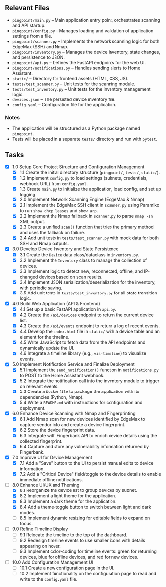 ## Relevant Files

- `pingpoint/main.py` – Main application entry point, orchestrates scanning and API startup.
- `pingpoint/config.py` – Manages loading and validation of application settings from a file.
- `pingpoint/scanner.py` – Implements the network scanning logic for both EdgeMax (SSH) and Nmap.
- `pingpoint/inventory.py` – Manages the device inventory, state changes, and persistence to JSON.
- `pingpoint/api.py` – Defines the FastAPI endpoints for the web UI.
- `pingpoint/notifications.py` – Handles sending alerts to Home Assistant.
- `static/` – Directory for frontend assets (HTML, CSS, JS).
- `tests/test_scanner.py` – Unit tests for the scanning module.
- `tests/test_inventory.py` – Unit tests for the inventory management logic.
- `devices.json` – The persisted device inventory file.
- `config.yaml` – Configuration file for the application.

### Notes

- The application will be structured as a Python package named `pingpoint`.
- Tests will be placed in a separate `tests/` directory and run with `pytest`.

## Tasks

- [x] 1.0 Setup Core Project Structure and Configuration Management
  - [x] 1.1 Create the initial directory structure (`pingpoint/`, `tests/`, `static/`).
  - [x] 1.2 Implement `config.py` to load settings (subnets, credentials, webhook URL) from `config.yaml`.
  - [x] 1.3 Create `main.py` to initialize the application, load config, and set up logging.
  - [x] 2.0 Implement Network Scanning Engine (EdgeMax & Nmap)
  - [x] 2.1 Implement the EdgeMax SSH client in `scanner.py` using Paramiko to run `show dhcp leases` and `show arp`.
  - [x] 2.2 Implement the Nmap fallback in `scanner.py` to parse `nmap -sn` XML output.
  - [x] 2.3 Create a unified `scan()` function that tries the primary method and uses the fallback on failure.
  - [x] 2.4 Add unit tests in `tests/test_scanner.py` with mock data for both SSH and Nmap outputs.
- [x] 3.0 Develop Device Inventory and State Persistence
  - [x] 3.1 Create the `Device` data class/dataclass in `inventory.py`.
  - [x] 3.2 Implement the `Inventory` class to manage the collection of devices.
  - [x] 3.3 Implement logic to detect new, reconnected, offline, and IP-changed devices based on scan results.
  - [x] 3.4 Implement JSON serialization/deserialization for the inventory, with periodic saving.
  - [x] 3.5 Add unit tests in `tests/test_inventory.py` for all state transition logic.
- [x] 4.0 Build Web Application (API & Frontend)
  - [x] 4.1 Set up a basic FastAPI application in `api.py`.
  - [x] 4.2 Create the `/api/devices` endpoint to return the current device list.
  - [x] 4.3 Create the `/api/events` endpoint to return a log of recent events.
  - [x] 4.4 Develop the `index.html` file in `static/` with a device table and an element for the timeline.
  - [x] 4.5 Write JavaScript to fetch data from the API endpoints and dynamically update the UI.
  - [x] 4.6 Integrate a timeline library (e.g., `vis-timeline`) to visualize events.
- [x] 5.0 Implement Notification Service and Finalize Deployment
  - [x] 5.1 Implement the `send_notification()` function in `notifications.py` to POST to the Home Assistant webhook.
  - [x] 5.2 Integrate the notification call into the inventory module to trigger on relevant events.
  - [x] 5.3 Create a `Dockerfile` to package the application with its dependencies (Python, Nmap).
  - [x] 5.4 Write a `README.md` with instructions for configuration and deployment.
- [x] 6.0 Enhance Device Scanning with Nmap and Fingerprinting
  - [x] 6.1 Add Nmap scan for new devices identified by EdgeMax to capture vendor info and create a device fingerprint.
  - [x] 6.2 Store the device fingerprint data.
  - [x] 6.3 Integrate with Fingerbank API to enrich device details using the collected fingerprint.
  - [x] 6.4 Capture and store any vulnerability information returned by Fingerbank.
- [x] 7.0 Improve UI for Device Management
  - [x] 7.1 Add a "Save" button to the UI to persist manual edits to device information.
  - [x] 7.2 Add a "Critical Device" field/toggle to the device details to enable immediate offline notifications.
- [ ] 8.0 Enhance UI/UX and Theming
  - [x] 8.1 Reorganize the device list to group devices by subnet.
  - [x] 8.2 Implement a light theme for the application.
  - [x] 8.3 Implement a dark theme for the application.
  - [x] 8.4 Add a theme-toggle button to switch between light and dark modes.
  - [ ] 8.5 Implement dynamic resizing for editable fields to expand on focus.
- [ ] 9.0 Refine Timeline Display
  - [ ] 9.1 Relocate the timeline to the top of the dashboard.
  - [ ] 9.2 Redesign timeline events to use smaller icons with details appearing on hover.
  - [ ] 9.3 Implement color-coding for timeline events: green for returning devices, blue for offline devices, and red for new devices.
- [ ] 10.0 Add Configuration Management UI
  - [ ] 10.1 Create a new configuration page in the UI.
  - [ ] 10.2 Implement functionality on the configuration page to read and write to the `config.yaml` file.
